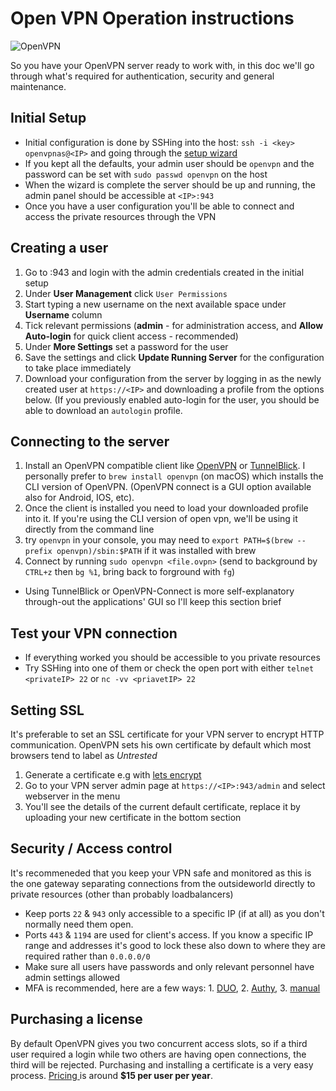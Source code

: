 # Open VPN Operation instructions
![OpenVPN](https://pngimage.net/wp-content/uploads/2018/06/openvpn-png-8.png)


So you have your OpenVPN server ready to work with, in this doc we'll go through what's required for authentication, security and general maintenance.

## Initial Setup
* Initial configuration is done by SSHing into the host: `ssh -i <key> openvpnas@<IP>` and going through the [setup wizard](https://openvpn.net/vpn-server-resources/amazon-web-services-ec2-tiered-appliance-quick-start-guide/)
* If you kept all the defaults, your admin user should be `openvpn` and the password can be set with `sudo passwd openvpn` on the host
* When the wizard is complete the server should be up and running, the admin panel should be accessible at `<IP>:943`
* Once you have a user configuration you'll be able to connect and access the private resources through the VPN


## Creating a user
1. Go to <IP>:943 and login with the admin credentials created in the initial setup
1. Under **User Management** click `User Permissions`
1. Start typing a new username on the next available space under **Username** column
1. Tick relevant permissions (**admin** - for administration access, and **Allow Auto-login** for quick client access - recommended)
1. Under **More Settings** set a password for the user
1. Save the settings and click **Update Running Server** for the configuration to take place immediately
1. Download your configuration from the server by logging in as the newly created user at `https://<IP>` and downloading a profile from the options below. (If you previously enabled auto-login for the user, you should be able to download an `autologin` profile.


## Connecting to the server
1. Install an OpenVPN compatible client like [OpenVPN](https://openvpn.net/community-downloads/) or [TunnelBlick](https://tunnelblick.net/).
   I personally prefer to `brew install openvpn` (on macOS) which installs the CLI version of OpenVPN. (OpenVPN connect is a GUI option available also for Android, IOS, etc).
1. Once the client is installed you need to load your downloaded profile into it. If you're using the CLI version of open vpn, we'll be using it directly from the command line
1. try `openvpn` in your console, you may need to `export PATH=$(brew --prefix openvpn)/sbin:$PATH` if it was installed with brew
1. Connect by running `sudo openvpn <file.ovpn>` (send to background by `CTRL+z` then `bg %1`, bring back to forground with `fg`)
* Using TunnelBlick or OpenVPN-Connect is more self-explanatory through-out the applications' GUI so I'll keep this section brief


## Test your VPN connection
* If everything worked you should be accessible to you private resources
* Try SSHing into one of them or check the open port with either `telnet <privateIP> 22` or `nc -vv <priavetIP> 22`


## Setting SSL
It's preferable to set an SSL certificate for your VPN server to encrypt HTTP communication.
OpenVPN sets his own certificate by default which most browsers tend to label as *Untrested*
1. Generate a certificate e.g with [lets encrypt](https://letsencrypt.org/)
1. Go to your VPN server admin page at `https://<IP>:943/admin` and select webserver in the menu
1. You'll see the details of the current default certificate, replace it by uploading your new certificate in the bottom section

## Security / Access control
It's recommeneded that you keep your VPN safe and monitored as this is the one gateway separating connections from the outsideworld directly to private resources (other than probably loadbalancers)
* Keep ports `22` & `943` only accessible to a specific IP (if at all) as you don't normally need them open.
* Ports `443` & `1194` are used for client's access. If you know a specific IP range and addresses it's good to lock these also down to where they are required rather than `0.0.0.0/0`
* Make sure all users have passwords and only relevant personnel have admin settings allowed
* MFA is recommended, here are a few ways: 1. [DUO](https://duo.com/docs/openvpn), 2. [Authy](https://www.authy.com/integrations/openvpn/), 3. [manual](https://medium.com/we-have-all-been-there/using-google-authenticator-mfa-with-openvpn-on-ubuntu-16-04-774e4acc2852)


## Purchasing a license
By default OpenVPN gives you two concurrent access slots, so if a third user required a login while two others are having open connections, the third will be rejected.
Purchasing and installing a certificate is a very easy process. [ Pricing ](https://openvpn.net/pricing/) is around **$15 per user per year**.


